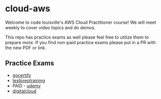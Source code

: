 # cloud-aws

Welcome to code louisville's AWS Cloud Practitioner course!  We will meet weekly to cover video topics and do demos.  

This repo has practice exams as well please feel free to utilize them to prepare more.  If you find non-paid practice exams please put in a PR with the new PDF or link.

## Practice Exams

- [gocertify](http://www.gocertify.com/amazon-web-services-aws/aws-certified-cloud-practitioner-practice-quiz-clf-c01-quiz-1)
- [testpreptraining](https://www.testpreptraining.com/aws-certified-cloud-practitioner-free-practice-test)
- PAID - [udemy](https://www.udemy.com/course/aws-certified-cloud-practitioner-practice-test/)
- [digitalcloud](https://digitalcloud.training/courses/free-aws-certified-cloud-practitioner-practice-exam/)